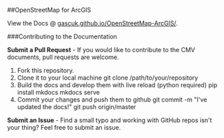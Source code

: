 ##OpenStreetMap for ArcGIS

View the Docs @ [gascuk.github.io/OpenStreetMap-ArcGIS/](http://gascuk.github.io/OpenStreetMap-ArcGIS/).

###Contributing to the Documentation

**Submit a Pull Request** - If you would like to contribute to the CMV documents, pull requests are welcome.

1. Fork this repository.
2. Clone it to your local machine git clone /path/to/your/repository
3. Build the docs and develop them with live reload (python required)  pip install mkdocs mkdocs serve 
4. Commit your changes and push them to github  git commit -m "I've updated the docs!" git push origin/master 

**Submit an Issue** - Find a small typo and working with GitHub repos isn't your thing? Feel free to submit an issue.
